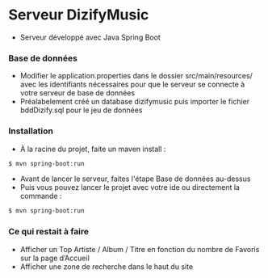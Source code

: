 # Serveur DizifyMusic

  - Serveur développé avec Java Spring Boot

### Base de données

- Modifier le application.properties dans le dossier src/main/resources/ avec les identifiants nécessaires pour que le serveur se connecte à votre serveur de base de données
- Préalabelement créé un database dizifymusic puis importer le fichier bddDizify.sql pour le jeu de données

### Installation

- À la racine du projet, faite un maven install :
 ```sh
 $ mvn spring-boot:run
```
- Avant de lancer le serveur, faites l'étape Base de données au-dessus
- Puis vous pouvez lancer le projet avec votre ide ou directement la commande : 
 ```sh
 $ mvn spring-boot:run
```

### Ce qui restait à faire

- Afficher un Top Artiste / Album / Titre en fonction du nombre de Favoris sur la page d’Accueil
- Afficher une zone de recherche dans le haut du site


